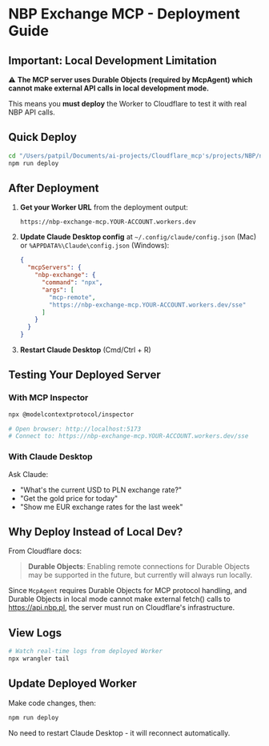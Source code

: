 # NBP Exchange MCP - Deployment Guide

## Important: Local Development Limitation

⚠️ **The MCP server uses Durable Objects (required by McpAgent) which cannot make external API calls in local development mode.**

This means you **must deploy** the Worker to Cloudflare to test it with real NBP API calls.

## Quick Deploy

```bash
cd "/Users/patpil/Documents/ai-projects/Cloudflare_mcp's/projects/NBP/nbp-exchange-mcp"
npm run deploy
```

## After Deployment

1. **Get your Worker URL** from the deployment output:
   ```
   https://nbp-exchange-mcp.YOUR-ACCOUNT.workers.dev
   ```

2. **Update Claude Desktop config** at `~/.config/claude/config.json` (Mac) or `%APPDATA%\Claude\config.json` (Windows):

   ```json
   {
     "mcpServers": {
       "nbp-exchange": {
         "command": "npx",
         "args": [
           "mcp-remote",
           "https://nbp-exchange-mcp.YOUR-ACCOUNT.workers.dev/sse"
         ]
       }
     }
   }
   ```

3. **Restart Claude Desktop** (Cmd/Ctrl + R)

## Testing Your Deployed Server

### With MCP Inspector

```bash
npx @modelcontextprotocol/inspector

# Open browser: http://localhost:5173
# Connect to: https://nbp-exchange-mcp.YOUR-ACCOUNT.workers.dev/sse
```

### With Claude Desktop

Ask Claude:
- "What's the current USD to PLN exchange rate?"
- "Get the gold price for today"
- "Show me EUR exchange rates for the last week"

## Why Deploy Instead of Local Dev?

From Cloudflare docs:

> **Durable Objects**: Enabling remote connections for Durable Objects may be supported in the future, but currently will always run locally.

Since `McpAgent` requires Durable Objects for MCP protocol handling, and Durable Objects in local mode cannot make external fetch() calls to https://api.nbp.pl, the server must run on Cloudflare's infrastructure.

## View Logs

```bash
# Watch real-time logs from deployed Worker
npx wrangler tail
```

## Update Deployed Worker

Make code changes, then:

```bash
npm run deploy
```

No need to restart Claude Desktop - it will reconnect automatically.
